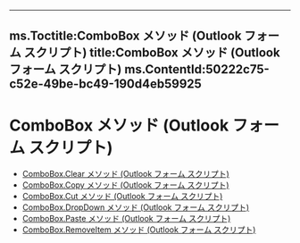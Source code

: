 

---
ms.Toctitle:ComboBox メソッド (Outlook フォーム スクリプト)
title:ComboBox メソッド (Outlook フォーム スクリプト)
ms.ContentId:50222c75-c52e-49be-bc49-190d4eb59925
---
# ComboBox メソッド (Outlook フォーム スクリプト)


- [ComboBox.Clear メソッド (Outlook フォーム スクリプト)](9c388fe1-afeb-d5ca-20b7-79a3b47438b4.md)
- [ComboBox.Copy メソッド (Outlook フォーム スクリプト)](43b6bb14-cc84-3980-f442-577d2a5e7077.md)
- [ComboBox.Cut メソッド (Outlook フォーム スクリプト)](a3464179-ef2a-199b-67c0-71a378b742eb.md)
- [ComboBox.DropDown メソッド (Outlook フォーム スクリプト)](5e798795-0c85-35ef-c88d-49bcd38ea3a1.md)
- [ComboBox.Paste メソッド (Outlook フォーム スクリプト)](3fd1314e-b0c2-df9e-d3cd-7d0a06561dc6.md)
- [ComboBox.RemoveItem メソッド (Outlook フォーム スクリプト)](abbc1126-4983-a583-0fd4-b76418d5c2cb.md)



